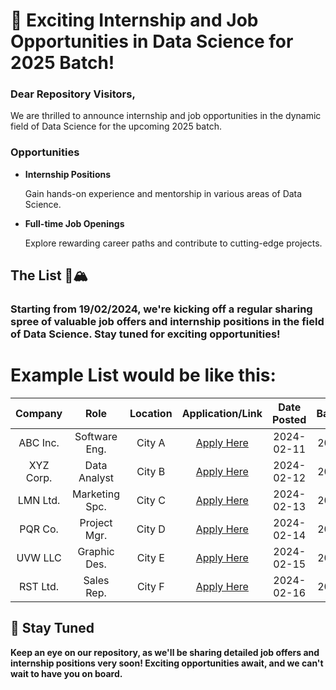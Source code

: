 # 🚀 Exciting Internship and Job Opportunities in Data Science for 2025 Batch!

### Dear Repository Visitors,

We are thrilled to announce internship and job opportunities in the dynamic field of Data Science for the upcoming 2025 batch.

### Opportunities

- **Internship Positions**

  Gain hands-on experience and mentorship in various areas of Data Science.

- **Full-time Job Openings**

  Explore rewarding career paths and contribute to cutting-edge projects.

## The List 🚴🏔

### Starting from 19/02/2024, we're kicking off a regular sharing spree of valuable job offers and internship positions in the field of Data Science. Stay tuned for exciting opportunities!

# Example List would be like this:

|  Company  |      Role      | Location | Application/Link | Date Posted | Batch |
| :-------: | :------------: | :------: | :--------------: | :---------: | :---: |
| ABC Inc.  | Software Eng.  |  City A  | [Apply Here](#)  | 2024-02-11  | 2025  |
| XYZ Corp. |  Data Analyst  |  City B  | [Apply Here](#)  | 2024-02-12  | 2025  |
| LMN Ltd.  | Marketing Spc. |  City C  | [Apply Here](#)  | 2024-02-13  | 2025  |
|  PQR Co.  |  Project Mgr.  |  City D  | [Apply Here](#)  | 2024-02-14  | 2025  |
|  UVW LLC  |  Graphic Des.  |  City E  | [Apply Here](#)  | 2024-02-15  | 2025  |
| RST Ltd.  |   Sales Rep.   |  City F  | [Apply Here](#)  | 2024-02-16  | 2025  |

## 📅 Stay Tuned

**Keep an eye on our repository, as we'll be sharing detailed job offers and internship positions very soon! Exciting opportunities await, and we can't wait to have you on board.**
